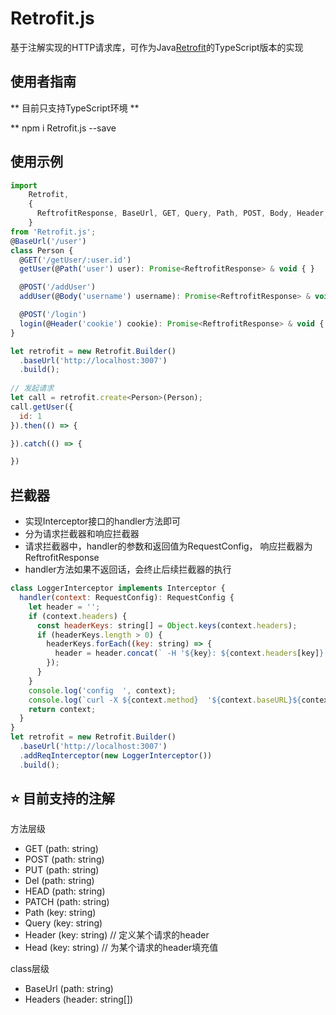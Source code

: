 # Retrofit.js

基于注解实现的HTTP请求库，可作为Java[Retrofit](https://github.com/square/retrofit)的TypeScript版本的实现


##  使用者指南
** 目前只支持TypeScript环境 **

** npm i Retrofit.js --save
## 使用示例
```javaScript
import
    Retrofit,
    {
      ReftrofitResponse, BaseUrl, GET, Query, Path, POST, Body, Header, Head, Headers,
    }
from 'Retrofit.js';
@BaseUrl('/user')
class Person {
  @GET('/getUser/:user.id')
  getUser(@Path('user') user): Promise<ReftrofitResponse> & void { }

  @POST('/addUser')
  addUser(@Body('username') username): Promise<ReftrofitResponse> & void { }

  @POST('/login')
  login(@Header('cookie') cookie): Promise<ReftrofitResponse> & void { }
}

let retrofit = new Retrofit.Builder()
  .baseUrl('http://localhost:3007')
  .build();
  
// 发起请求
let call = retrofit.create<Person>(Person);
call.getUser({
  id: 1
}).then(() => {

}).catch(() => {

})
```
## 拦截器
- 实现Interceptor接口的handler方法即可
- 分为请求拦截器和响应拦截器
- 请求拦截器中，handler的参数和返回值为RequestConfig， 响应拦截器为ReftrofitResponse
- handler方法如果不返回话，会终止后续拦截器的执行
```javaScript
class LoggerInterceptor implements Interceptor {
  handler(context: RequestConfig): RequestConfig {
    let header = '';
    if (context.headers) {
      const headerKeys: string[] = Object.keys(context.headers);
      if (headerKeys.length > 0) {
        headerKeys.forEach((key: string) => {
          header = header.concat(` -H '${key}: ${context.headers[key]}'`);
        });
      }
    }
    console.log('config  ', context);
    console.log(`curl -X ${context.method}  '${context.baseURL}${context.url}'  ${header}`);
    return context;
  }
}
let retrofit = new Retrofit.Builder()
  .baseUrl('http://localhost:3007')
  .addReqInterceptor(new LoggerInterceptor())
  .build();
```
## :star: 目前支持的注解
方法层级
- GET (path: string)
- POST (path: string)
- PUT (path: string)
- Del (path: string)
- HEAD (path: string)
- PATCH (path: string)
- Path (key: string)
- Query (key: string)
- Header (key: string) // 定义某个请求的header
- Head (key: string)   // 为某个请求的header填充值

class层级
- BaseUrl (path: string)
- Headers (header: string[])

